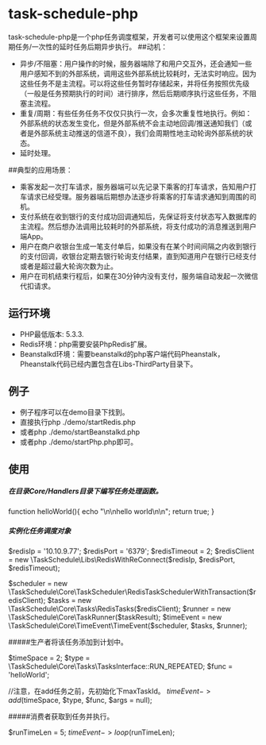 task-schedule-php
==========

task-schedule-php是一个php任务调度框架，开发者可以使用这个框架来设置周期任务/一次性的延时任务后期异步执行。
##动机：
* 异步/不阻塞：用户操作的时候，服务器端除了和用户交互外，还会通知一些用户感知不到的外部系统，调用这些外部系统比较耗时，无法实时响应。因为这些任务不是主流程。可以将这些任务暂时存储起来，并将任务按照优先级（一般是任务预期执行的时间）进行排序，然后后期顺序执行这些任务，不阻塞主流程。
* 重复/周期：有些任务任务不仅仅只执行一次，会多次重复性地执行。例如：外部系统的状态发生变化，但是外部系统不会主动地回调/推送通知我们（或者是外部系统主动推送的信道不良），我们会周期性地主动轮询外部系统的状态。
* 延时处理。




##典型的应用场景：
* 乘客发起一次打车请求，服务器端可以先记录下乘客的打车请求，告知用户打车请求已经受理。服务器端后期想办法逐步将乘客的打车请求通知到周围的司机。
* 支付系统在收到银行的支付成功回调通知后，先保证将支付状态写入数据库的主流程。然后想办法调用比较耗时的外部系统，将支付成功的消息推送到用户端App。
* 用户在商户收银台生成一笔支付单后，如果没有在某个时间间隔之内收到银行的支付回调，收银台定期去银行轮询支付结果，直到知道用户在银行已经支付或者是超过最大轮询次数为止。
* 用户在司机结束行程后，如果在30分钟内没有支付，服务端自动发起一次微信代扣请求。





## 运行环境

* PHP最低版本: 5.3.3.
* Redis环境：php需要安装PhpRedis扩展。
* Beanstalkd环境：需要beanstalkd的php客户端代码Pheanstalk，Pheanstalk代码已经内置包含在Libs-ThirdParty目录下。






## 例子

* 例子程序可以在demo目录下找到。
* 直接执行php ./demo/startRedis.php
* 或者php ./demo/startBeanstalkd.php
* 或者php ./demo/startPhp.php即可。




## 使用

##### 在目录Core/Handlers目录下编写任务处理函数。

function helloWorld(){
    echo "\n\nhello world\n\n";
    return true;
}



##### 实例化任务调度对象

$redisIp = '10.10.9.77';
$redisPort = '6379';
$redisTimeout = 2;
$redisClient = new \TaskSchedule\Libs\RedisWithReConnect($redisIp, $redisPort, $redisTimeout);

$scheduler = new \TaskSchedule\Core\TaskScheduler\RedisTaskSchedulerWithTransaction($redisClient);
$tasks = new \TaskSchedule\Core\Tasks\RedisTasks($redisClient);
$runner = new \TaskSchedule\Core\TaskRunner($taskResult);
$timeEvent = new \TaskSchedule\Core\TimeEvent\TimeEvent($scheduler, $tasks, $runner);


#####生产者将该任务添加到计划中。

$timeSpace = 2;
$type = \TaskSchedule\Core\Tasks\TasksInterface::RUN_REPEATED;
$func = 'helloWorld';

//注意，在add任务之前，先初始化下maxTaskId。
$timeEvent->add($timeSpace, $type, $func, $args = null);



#####消费者获取到任务并执行。

$runTimeLen = 5; 
$timeEvent->loop($runTimeLen);



